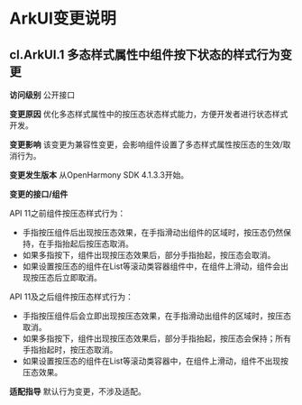 # ArkUI变更说明
## cl.ArkUI.1 多态样式属性中组件按下状态的样式行为变更

**访问级别**
公开接口

**变更原因**
优化多态样式属性中的按压态状态样式能力，方便开发者进行状态样式开发。

**变更影响**
该变更为兼容性变更，会影响组件设置了多态样式属性按压态的生效/取消行为。

**变更发生版本**
从OpenHarmony SDK 4.1.3.3开始。

**变更的接口/组件**

API 11之前组件按压态样式行为：

* 手指按压组件后出现按压态效果，在手指滑动出组件的区域时，按压态仍然保持，在手指抬起后按压态取消。
* 如果多指按下，组件出现按压态效果后，部分手指抬起，按压态会取消。
* 如果设置按压态的组件在List等滚动类容器组件中，在组件上滑动，组件会出现按压态后立即取消。

API 11及之后组件按压态样式行为：

* 手指按压组件后会立即出现按压态效果，在手指滑动出组件的区域时，按压态取消。
* 如果多指按下，组件出现按压态效果后，部分手指抬起，按压态会保持；所有手指抬起时，按压态取消。
* 如果设置按压态的组件在List等滚动类容器中，在组件上滑动，组件不出现按压态效果。

**适配指导**
默认行为变更，不涉及适配。
